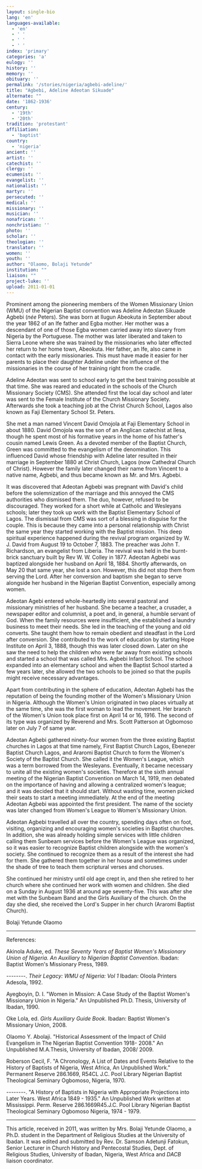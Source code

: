 ```yaml
---
layout: single-bio
lang: 'en'
languages-available:
  - 'en'
  - ' '
  - ' '
  - ' '
index: 'primary'
categories: 'a'
eulogy: ''
history: ''
memory: ''
obituary: ''
permalink: '/stories/nigeria/agbebi-adeline/'
title: "Agbebi, Adeline Adeotan Sikuade"
alternate: ""
date: '1862-1936'
century:
  - '19th'
  - '20th'
tradition: 'protestant'
affiliation:
  - 'baptist'
country:
  - 'nigeria'
ancient: ''
artist: ''
catechist: ''
clergy: ''
ecumenist: ''
evangelist: ''
nationalist: ''
martyr: ''
persecuted: ''
medical: ''
missionary: ''
musician: ''
nonafrican: ''
nonchristian: ''
photo: ''
scholar: ''
theologian: ''
translator: ''
women: ''
youth: ''
author: "Olaomo, Bolaji Yetunde"
institution: ""
liaison: ""
project-luke: ''
upload: 2011-01-01
---
```




Prominent among the pioneering members of the Women Missionary Union (WMU) of the Nigerian Baptist convention was Adeline Adeotan Sikuade Agbebi (*née* Peters). She was born at Ilugun Abeokuta in September about the year 1862 of an Ife father and Egba mother. Her mother was a descendant of one of those Egba women carried away into slavery from Nigeria by the Portuguese. The mother was later liberated and taken to Sierra Leone where she was trained by the missionaries who later effected her return to her home town, Abeokuta. Her father, an Ife, also came in contact with the early missionaries. This must have made it easier for her parents to place their daughter Adeline under the influence of the missionaries in the course of her training right from the cradle.

Adeline Adeotan was sent to school early to get the best training possible at that time. She was reared and educated in the schools of the Church Missionary Society (CMS). She attended first the local day school and later was sent to the Female Institute of the Church Missionary Society. Afterwards she took a teaching job at the Christ Church School, Lagos also known as Faji Elementary School St. Peters.

She met a man named Vincent David Omojola at Faji Elementary School in about 1880. David Omojola was the son of an Anglican catechist at Ilesa, though he spent most of his formative years in the home of his father's cousin named Lewis Green. As a devoted member of the Baptist Church, Green was committed to the evangelism of the denomination. This influenced David whose friendship with Adeline later resulted in their marriage in September 1880 at Christ Church, Lagos (now Cathedral Church of Christ). However the family later changed their name from Vincent to a native name, Agbebi, and thus became known as Mr. and Mrs. Agbebi.

It was discovered that Adeotan Agbebi was pregnant with David's child before the solemnization of the marriage and this annoyed the CMS authorities who dismissed them. The duo, however, refused to be discouraged. They worked for a short while at Catholic and Wesleyans schools; later they took up work with the Baptist Elementary School of Lagos. The dismissal from CMS was sort of a blessing in disguise for the couple. This is because they came into a personal relationship with Christ the same year they started working with the Baptist mission. This deep spiritual experience happened during the revival program organized by W. J. David from August 19 to October 7, 1883. The preacher was John T. Richardson, an evangelist from Liberia. The revival was held in the burnt-brick sanctuary built by Rev W. W. Colley in 1877. Adeotan Agbebi was baptized alongside her husband on April 18, 1884. Shortly afterwards, on May 20 that same year, she lost a son. However, this did not stop them from serving the Lord. After her conversion and baptism she began to serve alongside her husband in the Nigerian Baptist Convention, especially among women.

Adeotan Agebi entered whole-heartedly into several pastoral and missionary ministries of her husband. She became a teacher, a crusader, a newspaper editor and columnist, a poet and, in general, a humble servant of God. When the family resources were insufficient, she established a laundry business to meet their needs. She led in the teaching of the young and old converts. She taught them how to remain obedient and steadfast in the Lord after conversion. She contributed to the work of education by starting Hope Institute on April 3, 1888, though this was later closed down. Later on she saw the need to help the children who were far away from existing schools and started a school that was called Mrs. Agbebi Infant School. The school expanded into an elementary school and when the Baptist School started a few years later, she allowed the two schools to be joined so that the pupils might receive necessary advantages.

Apart from contributing in the sphere of education, Adeotan Agbebi has the reputation of being the founding mother of the Women's Missionary Union in Nigeria. Although the Women's Union originated in two places virtually at the same time, she was the first woman to lead the movement. Her branch of the Women's Union took place first on April 14 or 16, 1916. The second of its type was organized by Reverend and Mrs. Scott Patterson at Ogbomoso later on July 7 of same year.

Adeotan Agbebi gathered ninety-four women from the three existing Baptist churches in Lagos at that time namely, First Baptist Church Lagos, Ebenezer Baptist Church Lagos, and Araromi Baptist Church to form the Women's Society of the Baptist Church. She called it the Women's League, which was a term borrowed from the Wesleyans. Eventually, it became necessary to unite all the existing women's societies. Therefore at the sixth annual meeting of the Nigerian Baptist Convention on March 14, 1919, men debated on the importance of having and allowing a centralized women's league; and it was decided that it should start. Without wasting time, women picked their seats to start a meeting immediately. At the end of the meeting Adeotan Agbebi was appointed the first president. The name of the society was later changed from Women's League to Women's Missionary Union.

Adeotan Agbebi travelled all over the country, spending days often on foot, visiting, organizing and encouraging women's societies in Baptist churches. In addition, she was already holding simple services with little children calling them Sunbeam services before the Women's League was organized, so it was easier to recognize Baptist children alongside with the women's society. She continued to recognize them as a result of the interest she had for them. She gathered them together in her house and sometimes under the shade of tree to teach them scriptural verses and choruses.

She continued her ministry until old age crept in, and then she retired to her church where she continued her work with women and children. She died on a Sunday in August 1936 at around age seventy-five. This was after she met with the Sunbeam Band and the Girls Auxiliary of the church. On the day she died, she received the Lord's Supper in her church (Araromi Baptist Church).

Bolaji Yetunde Olaomo

---

References:

Akinola Aduke, ed. *These Seventy Years of Baptist Women's Missionary Union of Nigeria. An Auxiliary to Nigerian Baptist Convention*. Ibadan: Baptist Women's Missionary Press, 1989.

--------. *Their Legacy: WMU of Nigeria: Vol 1* Ibadan: Oloola Printers Adesola, 1992.

Ayegboyin, D. I. "Women in Mission: A Case Study of the Baptist Women's Missionary Union in Nigeria." An Unpublished Ph.D. Thesis, University of Ibadan, 1990.

Oke Lola, ed. *Girls Auxiliary Guide Book*. Ibadan: Baptist Women's Missionary Union, 2008.

Olaomo Y. Abolaji. "Historical Assessment of the Impact of Child Evangelism in The Nigerian Baptist Convention 1918- 2008." An Unpublished M.A.Thesis, University of Ibadan, 2008/ 2009.

Roberson Cecil, F. "A Chronology, A List of Dates and Events Relative to the History of Baptists of Nigeria, West Africa, An Unpublished Work." Permanent Reserve 286.1669, R54CL J.C. Pool Library Nigerian Baptist Theological Seminary Ogbomoso, Nigeria, 1970.

--------. "A History of Baptists in Nigeria with Appropriate Projections into Later Years. West Africa 1849 - 1935." An Unpublished Work written at Mississippi. Perm. Reserve 286.1669R45.J.C. Pool Library Nigerian Baptist Theological Seminary Ogbomoso Nigeria, 1974 - 1979.

---

This article, received in 2011, was written by Mrs. Bolaji Yetunde Olaomo, a Ph.D. student in the Department of Religious Studies at the University of Ibadan. It was edited and submitted by Rev. Dr. Samson Adetunji Fatokun, Senior Lecturer in Church History and Pentecostal Studies, Dept. of Religious Studies, University of Ibadan, Nigeria, West Africa and *DACB* liaison coordinator.